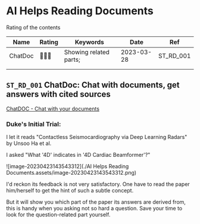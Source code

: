 # AI Helps Reading Documents

Rating of the contents

| Name    | Rating | Keywords               | Date       | Ref       |
| ------- | ------ | ---------------------- | ---------- | --------- |
| ChatDoc | 🌟🌟🌟    | Showing related parts; | 2023-03-28 | ST_RD_001 |
|         |        |                        |            |           |
|         |        |                        |            |           |

## `ST_RD_001` ChatDoc: Chat with documents, get answers with cited sources

[ChatDOC - Chat with your documents](https://chatdoc.com/)

### Duke's Initial Trial:

I let it reads "Contactless Seismocardiography via Deep Learning Radars" by Unsoo Ha et al.

I asked "What '4D' indicates in '4D Cardiac Beamformer'?"

![image-20230423143543312](./AI Helps Reading Documents.assets/image-20230423143543312.png)

I'd reckon its feedback is not very satisfactory. One have to read the paper him/herself to get the hint of such a subtle concept.

But it will show you which part of the paper its answers are derived from, this is handy when you asking not so hard a question. Save your time to look for the question-related part yourself.





